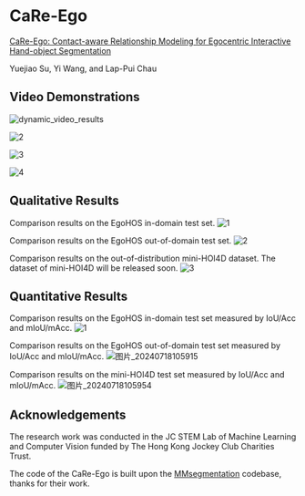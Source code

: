 # CaRe-Ego
[CaRe-Ego: Contact-aware Relationship Modeling for Egocentric Interactive Hand-object Segmentation]()

Yuejiao Su, Yi Wang, and Lap-Pui Chau


## Video Demonstrations

![dynamic_video_results](https://github.com/user-attachments/assets/b134b5b1-5ba7-452d-8923-fb7d8777fa4c#pic_center)

![2](https://github.com/user-attachments/assets/d37eb597-cc62-4ecf-a8f0-44b5af3a6f11)

![3](https://github.com/user-attachments/assets/03dde166-decc-40f5-a9de-e4b0883500da)

![4](https://github.com/user-attachments/assets/e36dda39-3505-442b-9f42-d3c349250d52)

## Qualitative Results
Comparison results on the EgoHOS in-domain test set.
![1](https://github.com/user-attachments/assets/6dd10ea0-2977-4ee0-8236-f508c6bed2d2)


Comparison results on the EgoHOS out-of-domain test set.
![2](https://github.com/user-attachments/assets/4b9cf1c2-00cc-4350-8dc7-736a78729366)


Comparison results on the out-of-distribution mini-HOI4D dataset. The dataset of mini-HOI4D will be released soon.
![3](https://github.com/user-attachments/assets/c742e2cd-69e2-4822-bc80-210a848a6950)





## Quantitative Results
Comparison results on the EgoHOS in-domain test set measured by IoU/Acc and mIoU/mAcc. 
![1](https://github.com/user-attachments/assets/ff38b294-11af-4046-991c-91110f5b406a)


Comparison results on the EgoHOS out-of-domain test set measured by IoU/Acc and mIoU/mAcc. 
![图片_20240718105915](https://github.com/user-attachments/assets/e05bf7e3-5f61-49d4-b4ce-a2038e265d6b)


Comparison results on the mini-HOI4D test set measured by IoU/Acc and mIoU/mAcc. 
![图片_20240718105954](https://github.com/user-attachments/assets/d831c34b-568c-435e-9f1b-7264f13b35a2)

## Acknowledgements
The research work was conducted in the JC STEM Lab of Machine Learning and Computer Vision funded by The Hong Kong Jockey Club Charities Trust.

The code of the CaRe-Ego is built upon the [MMsegmentation](https://github.com/open-mmlab/mmsegmentation) codebase, thanks for their work.








